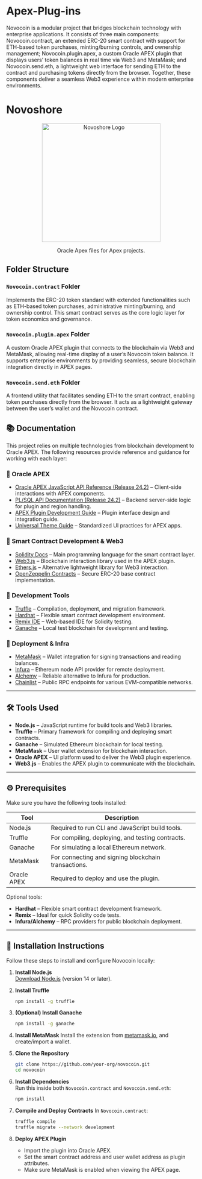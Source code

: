 
# Apex-Plug-ins
Novocoin is a modular project that bridges blockchain technology with enterprise applications. It consists of three main components: Novocoin.contract, an extended ERC-20 smart contract with support for ETH-based token purchases, minting/burning controls, and ownership management; Novocoin.plugin.apex, a custom Oracle APEX plugin that displays users’ token balances in real time via Web3 and MetaMask; and Novocoin.send.eth, a lightweight web interface for sending ETH to the contract and purchasing tokens directly from the browser. Together, these components deliver a seamless Web3 experience within modern enterprise environments.

# Novoshore
<p align="center">
  <a href="https://www.novoshore.com/" target="blank"><img src="https://www.novoshore.com/wp-content/uploads/2018/08/n-ugly-3-e1534939287262.png" width="315" alt="Novoshore Logo" /></a>
</p>
<p align="center">Oracle Apex files for Apex projects.</p>

## Folder Structure

### `Novocoin.contract` Folder
Implements the ERC-20 token standard with extended functionalities such as ETH-based token purchases, administrative minting/burning, and ownership control. This smart contract serves as the core logic layer for token economics and governance.

### `Novocoin.plugin.apex` Folder
A custom Oracle APEX plugin that connects to the blockchain via Web3 and MetaMask, allowing real-time display of a user’s Novocoin token balance. It supports enterprise environments by providing seamless, secure blockchain integration directly in APEX pages.

### `Novocoin.send.eth` Folder
A frontend utility that facilitates sending ETH to the smart contract, enabling token purchases directly from the browser. It acts as a lightweight gateway between the user’s wallet and the Novocoin contract.

## 📚 Documentation

This project relies on multiple technologies from blockchain development to Oracle APEX. The following resources provide reference and guidance for working with each layer:

### 🔗 Oracle APEX
- [Oracle APEX JavaScript API Reference (Release 24.2)](https://docs.oracle.com/en/database/oracle/apex/24.2/aexjs/index.html) – Client-side interactions with APEX components.
- [PL/SQL API Documentation (Release 24.2)](https://docs.oracle.com/en/database/oracle/apex/24.2/aeapi/toc.htm) – Backend server-side logic for plugin and region handling.
- [APEX Plugin Development Guide](https://docs.oracle.com/en/database/oracle/apex/24.2/aeapi/developing-plugins.html) – Plugin interface design and integration guide.
- [Universal Theme Guide](https://apex.oracle.com/ut/) – Standardized UI practices for APEX apps.

### 🔗 Smart Contract Development & Web3
- [Solidity Docs](https://docs.soliditylang.org/) – Main programming language for the smart contract layer.
- [Web3.js](https://web3js.readthedocs.io/) – Blockchain interaction library used in the APEX plugin.
- [Ethers.js](https://docs.ethers.org/v6/) – Alternative lightweight library for Web3 interaction.
- [OpenZeppelin Contracts](https://docs.openzeppelin.com/contracts/) – Secure ERC-20 base contract implementation.

### 🔗 Development Tools
- [Truffle](https://trufflesuite.com/docs/truffle/overview/) – Compilation, deployment, and migration framework.
- [Hardhat](https://hardhat.org/docs) – Flexible smart contract development environment.
- [Remix IDE](https://remix.ethereum.org/) – Web-based IDE for Solidity testing.
- [Ganache](https://trufflesuite.com/ganache/) – Local test blockchain for development and testing.

### 🔗 Deployment & Infra
- [MetaMask](https://docs.metamask.io/) – Wallet integration for signing transactions and reading balances.
- [Infura](https://docs.infura.io/) – Ethereum node API provider for remote deployment.
- [Alchemy](https://docs.alchemy.com/) – Reliable alternative to Infura for production.
- [Chainlist](https://chainlist.org/) – Public RPC endpoints for various EVM-compatible networks.

---

## 🛠 Tools Used

- **Node.js** – JavaScript runtime for build tools and Web3 libraries.
- **Truffle** – Primary framework for compiling and deploying smart contracts.
- **Ganache** – Simulated Ethereum blockchain for local testing.
- **MetaMask** – User wallet extension for blockchain interaction.
- **Oracle APEX** – UI platform used to deliver the Web3 plugin experience.
- **Web3.js** – Enables the APEX plugin to communicate with the blockchain.

---

## ⚙️ Prerequisites

Make sure you have the following tools installed:

| Tool            | Description                                                        |
|-----------------|--------------------------------------------------------------------|
| Node.js         | Required to run CLI and JavaScript build tools.                    |
| Truffle         | For compiling, deploying, and testing contracts.                   |
| Ganache         | For simulating a local Ethereum network.                           |
| MetaMask        | For connecting and signing blockchain transactions.                |
| Oracle APEX     | Required to deploy and use the plugin.                             |

Optional tools:
- **Hardhat** – Flexible smart contract development framework.
- **Remix** – Ideal for quick Solidity code tests.
- **Infura/Alchemy** – RPC providers for public blockchain deployment.

---

## 🚀 Installation Instructions

Follow these steps to install and configure Novocoin locally:

1. **Install Node.js**  
   [Download Node.js](https://nodejs.org/) (version 14 or later).

2. **Install Truffle**
   ```bash
   npm install -g truffle
   ```

3. **(Optional) Install Ganache**
   ```bash
   npm install -g ganache
   ```

4. **Install MetaMask**
   Install the extension from [metamask.io](https://metamask.io/), and create/import a wallet.

5. **Clone the Repository**
   ```bash
   git clone https://github.com/your-org/novocoin.git
   cd novocoin
   ```

6. **Install Dependencies**  
   Run this inside both `Novocoin.contract` and `Novocoin.send.eth`:
   ```bash
   npm install
   ```

7. **Compile and Deploy Contracts**
   In `Novocoin.contract`:
   ```bash
   truffle compile
   truffle migrate --network development
   ```

8. **Deploy APEX Plugin**
   - Import the plugin into Oracle APEX.
   - Set the smart contract address and user wallet address as plugin attributes.
   - Make sure MetaMask is enabled when viewing the APEX page.